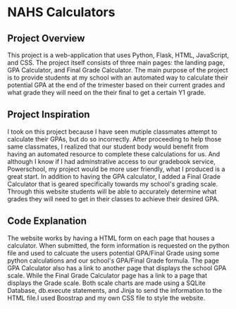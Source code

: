 # NAHS Calculators

## Project Overview

This project is a web-application that uses Python, Flask, HTML, JavaScript, and CSS.
The project itself consists of three main pages: the landing page, GPA Calculator, and Final Grade Calculator.
The main purpose of the project is to provide students at my school with an automated way to
calculate their potential GPA at the end of the trimester based on their current grades
and what grade they will need on the their final to get a certain Y1 grade.

## Project Inspiration

I took on this project because I have seen mutiple classmates attempt to calculate their GPAs, but do so
incorrectly. After proceeding to help those same classmates, I realized that our student body would benefit
from having an automated resource to complete these calculations for us. And although I know if I had adminstrative
access to our gradebook service, Powerschool, my project would be more user friendly, what I produced is a
great start. In addition to having the GPA calculator, I added a Final Grade Calculator that is geared specifically
towards my school's grading scale. Through this website students will be able to accurately determine what grades 
they will need to get in their classes to achieve their desired GPA.

## Code Explanation

The website works by having a HTML form on each page that houses a calculator. When submitted, the form information is
requested on the python file and used to calcuate the users potential GPA/Final Grade using some python calculations and our school's
GPA/Final Grade formula. The page GPA Calculator also has a link to another page that displays the school GPA scale. While the Final Grade
Calculator page has a link to a page that displays the Grade scale. Both scale charts are made using a SQLite Database, db.execute statements,
and Jinja to send the information to the HTML file.I used Boostrap and my own CSS file to style the website.